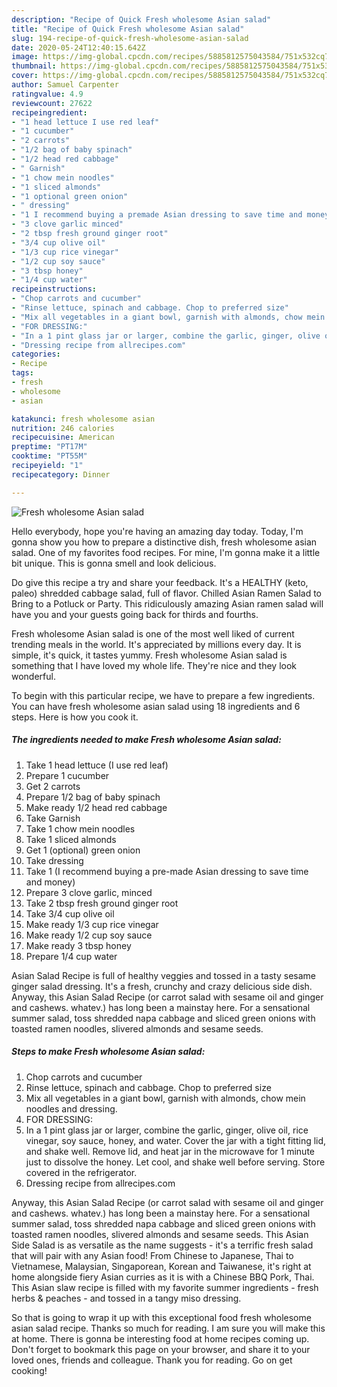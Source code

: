 ```yaml
---
description: "Recipe of Quick Fresh wholesome Asian salad"
title: "Recipe of Quick Fresh wholesome Asian salad"
slug: 194-recipe-of-quick-fresh-wholesome-asian-salad
date: 2020-05-24T12:40:15.642Z
image: https://img-global.cpcdn.com/recipes/5885812575043584/751x532cq70/fresh-wholesome-asian-salad-recipe-main-photo.jpg
thumbnail: https://img-global.cpcdn.com/recipes/5885812575043584/751x532cq70/fresh-wholesome-asian-salad-recipe-main-photo.jpg
cover: https://img-global.cpcdn.com/recipes/5885812575043584/751x532cq70/fresh-wholesome-asian-salad-recipe-main-photo.jpg
author: Samuel Carpenter
ratingvalue: 4.9
reviewcount: 27622
recipeingredient:
- "1 head lettuce I use red leaf"
- "1 cucumber"
- "2 carrots"
- "1/2 bag of baby spinach"
- "1/2 head red cabbage"
- " Garnish"
- "1 chow mein noodles"
- "1 sliced almonds"
- "1 optional green onion"
- " dressing"
- "1 I recommend buying a premade Asian dressing to save time and money"
- "3 clove garlic minced"
- "2 tbsp fresh ground ginger root"
- "3/4 cup olive oil"
- "1/3 cup rice vinegar"
- "1/2 cup soy sauce"
- "3 tbsp honey"
- "1/4 cup water"
recipeinstructions:
- "Chop carrots and cucumber"
- "Rinse lettuce, spinach and cabbage. Chop to preferred size"
- "Mix all vegetables in a giant bowl, garnish with almonds, chow mein noodles and dressing."
- "FOR DRESSING:"
- "In a 1 pint glass jar or larger, combine the garlic, ginger, olive oil, rice vinegar, soy sauce, honey, and water. Cover the jar with a tight fitting lid, and shake well. Remove lid, and heat jar in the microwave for 1 minute just to dissolve the honey. Let cool, and shake well before serving. Store covered in the refrigerator."
- "Dressing recipe from allrecipes.com"
categories:
- Recipe
tags:
- fresh
- wholesome
- asian

katakunci: fresh wholesome asian 
nutrition: 246 calories
recipecuisine: American
preptime: "PT17M"
cooktime: "PT55M"
recipeyield: "1"
recipecategory: Dinner

---
```



![Fresh wholesome Asian salad](https://img-global.cpcdn.com/recipes/5885812575043584/751x532cq70/fresh-wholesome-asian-salad-recipe-main-photo.jpg)

Hello everybody, hope you're having an amazing day today. Today, I'm gonna show you how to prepare a distinctive dish, fresh wholesome asian salad. One of my favorites food recipes. For mine, I'm gonna make it a little bit unique. This is gonna smell and look delicious.

Do give this recipe a try and share your feedback. It&#39;s a HEALTHY (keto, paleo) shredded cabbage salad, full of flavor. Chilled Asian Ramen Salad to Bring to a Potluck or Party. This ridiculously amazing Asian ramen salad will have you and your guests going back for thirds and fourths.

Fresh wholesome Asian salad is one of the most well liked of current trending meals in the world. It's appreciated by millions every day. It is simple, it's quick, it tastes yummy. Fresh wholesome Asian salad is something that I have loved my whole life. They're nice and they look wonderful.


To begin with this particular recipe, we have to prepare a few ingredients. You can have fresh wholesome asian salad using 18 ingredients and 6 steps. Here is how you cook it.

<!--inarticleads1-->

##### The ingredients needed to make Fresh wholesome Asian salad:

1. Take 1 head lettuce (I use red leaf)
1. Prepare 1 cucumber
1. Get 2 carrots
1. Prepare 1/2 bag of baby spinach
1. Make ready 1/2 head red cabbage
1. Take  Garnish
1. Take 1 chow mein noodles
1. Take 1 sliced almonds
1. Get 1 (optional) green onion
1. Take  dressing
1. Take 1 (I recommend buying a pre-made Asian dressing to save time and money)
1. Prepare 3 clove garlic, minced
1. Take 2 tbsp fresh ground ginger root
1. Take 3/4 cup olive oil
1. Make ready 1/3 cup rice vinegar
1. Make ready 1/2 cup soy sauce
1. Make ready 3 tbsp honey
1. Prepare 1/4 cup water


Asian Salad Recipe is full of healthy veggies and tossed in a tasty sesame ginger salad dressing. It&#39;s a fresh, crunchy and crazy delicious side dish. Anyway, this Asian Salad Recipe (or carrot salad with sesame oil and ginger and cashews. whatev.) has long been a mainstay here. For a sensational summer salad, toss shredded napa cabbage and sliced green onions with toasted ramen noodles, slivered almonds and sesame seeds. 

<!--inarticleads2-->

##### Steps to make Fresh wholesome Asian salad:

1. Chop carrots and cucumber
1. Rinse lettuce, spinach and cabbage. Chop to preferred size
1. Mix all vegetables in a giant bowl, garnish with almonds, chow mein noodles and dressing.
1. FOR DRESSING:
1. In a 1 pint glass jar or larger, combine the garlic, ginger, olive oil, rice vinegar, soy sauce, honey, and water. Cover the jar with a tight fitting lid, and shake well. Remove lid, and heat jar in the microwave for 1 minute just to dissolve the honey. Let cool, and shake well before serving. Store covered in the refrigerator.
1. Dressing recipe from allrecipes.com


Anyway, this Asian Salad Recipe (or carrot salad with sesame oil and ginger and cashews. whatev.) has long been a mainstay here. For a sensational summer salad, toss shredded napa cabbage and sliced green onions with toasted ramen noodles, slivered almonds and sesame seeds. This Asian Side Salad is as versatile as the name suggests - it&#39;s a terrific fresh salad that will pair with any Asian food! From Chinese to Japanese, Thai to Vietnamese, Malaysian, Singaporean, Korean and Taiwanese, it&#39;s right at home alongside fiery Asian curries as it is with a Chinese BBQ Pork, Thai. This Asian slaw recipe is filled with my favorite summer ingredients - fresh herbs &amp; peaches - and tossed in a tangy miso dressing. 

So that is going to wrap it up with this exceptional food fresh wholesome asian salad recipe. Thanks so much for reading. I am sure you will make this at home. There is gonna be interesting food at home recipes coming up. Don't forget to bookmark this page on your browser, and share it to your loved ones, friends and colleague. Thank you for reading. Go on get cooking!
